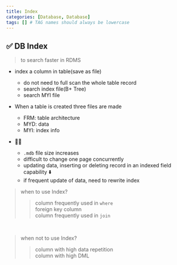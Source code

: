 ```yaml
---
title: Index
categories: [Database, Database]
tags: [] # TAG names should always be lowercase
---
```


## ✅ DB Index

> to search faster in RDMS

- index a column in table(save as file)

  - do not need to full scan the whole table record
  - search index file(B+ Tree)
  - search MYI file

- When a table is created three files are made

  - FRM: table architecture
  - MYD: data
  - MYI: index info

- 👎🏻
  - `.mdb` file size increases
  - difficult to change one page concurrently
  - updating data, inserting or deleting record in an indexed field capability ⬇️
  - if frequent update of data, need to rewrite index

> when to use Index?
>
> > column frequently used in `where` <br>
> > foreign key column <br>
> > column frequently used in `join` <br>

 <br>

> when not to use Index? <br>
>
> > column with high data repetition <br>
> > column with high DML <br>
